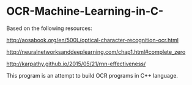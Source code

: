 # OCR-Machine-Learning-in-C-

Based on the following resources:

http://aosabook.org/en/500L/optical-character-recognition-ocr.html

http://neuralnetworksanddeeplearning.com/chap1.html#complete_zero

http://karpathy.github.io/2015/05/21/rnn-effectiveness/

This program is an attempt to build OCR programs in C++ language.
